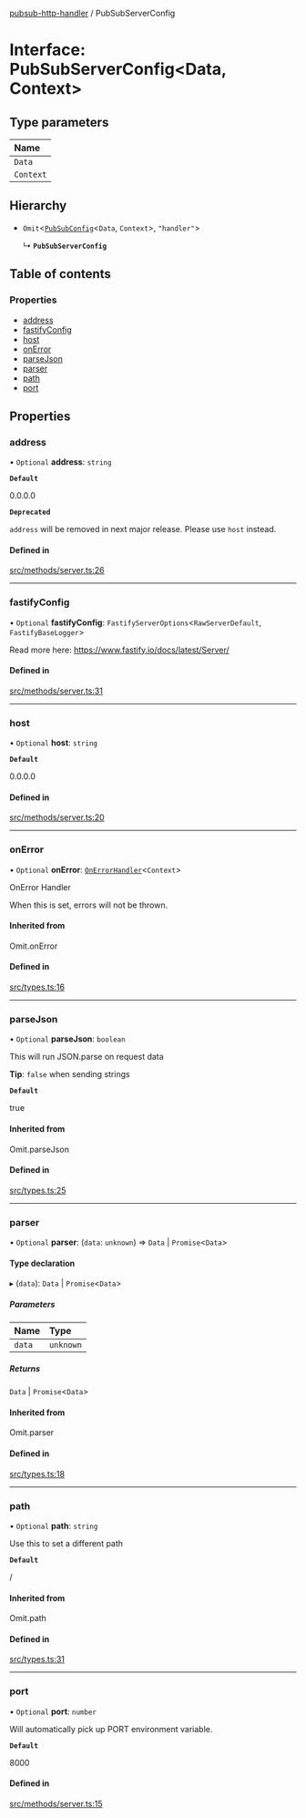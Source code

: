 [pubsub-http-handler](../README.md) / PubSubServerConfig

# Interface: PubSubServerConfig<Data, Context\>

## Type parameters

| Name |
| :------ |
| `Data` |
| `Context` |

## Hierarchy

- `Omit`<[`PubSubConfig`](PubSubConfig.md)<`Data`, `Context`\>, ``"handler"``\>

  ↳ **`PubSubServerConfig`**

## Table of contents

### Properties

- [address](PubSubServerConfig.md#address)
- [fastifyConfig](PubSubServerConfig.md#fastifyconfig)
- [host](PubSubServerConfig.md#host)
- [onError](PubSubServerConfig.md#onerror)
- [parseJson](PubSubServerConfig.md#parsejson)
- [parser](PubSubServerConfig.md#parser)
- [path](PubSubServerConfig.md#path)
- [port](PubSubServerConfig.md#port)

## Properties

### address

• `Optional` **address**: `string`

**`Default`**

0.0.0.0

**`Deprecated`**

`address` will be removed in next major release. Please use `host` instead.

#### Defined in

[src/methods/server.ts:26](https://github.com/SimenB/pubsub-http-handler/blob/a2ca195/src/methods/server.ts#L26)

___

### fastifyConfig

• `Optional` **fastifyConfig**: `FastifyServerOptions`<`RawServerDefault`, `FastifyBaseLogger`\>

Read more here: https://www.fastify.io/docs/latest/Server/

#### Defined in

[src/methods/server.ts:31](https://github.com/SimenB/pubsub-http-handler/blob/a2ca195/src/methods/server.ts#L31)

___

### host

• `Optional` **host**: `string`

**`Default`**

0.0.0.0

#### Defined in

[src/methods/server.ts:20](https://github.com/SimenB/pubsub-http-handler/blob/a2ca195/src/methods/server.ts#L20)

___

### onError

• `Optional` **onError**: [`OnErrorHandler`](../README.md#onerrorhandler)<`Context`\>

OnError Handler

When this is set, errors will not be
thrown.

#### Inherited from

Omit.onError

#### Defined in

[src/types.ts:16](https://github.com/SimenB/pubsub-http-handler/blob/a2ca195/src/types.ts#L16)

___

### parseJson

• `Optional` **parseJson**: `boolean`

This will run JSON.parse on request data

**Tip**: `false` when sending strings

**`Default`**

true

#### Inherited from

Omit.parseJson

#### Defined in

[src/types.ts:25](https://github.com/SimenB/pubsub-http-handler/blob/a2ca195/src/types.ts#L25)

___

### parser

• `Optional` **parser**: (`data`: `unknown`) => `Data` \| `Promise`<`Data`\>

#### Type declaration

▸ (`data`): `Data` \| `Promise`<`Data`\>

##### Parameters

| Name | Type |
| :------ | :------ |
| `data` | `unknown` |

##### Returns

`Data` \| `Promise`<`Data`\>

#### Inherited from

Omit.parser

#### Defined in

[src/types.ts:18](https://github.com/SimenB/pubsub-http-handler/blob/a2ca195/src/types.ts#L18)

___

### path

• `Optional` **path**: `string`

Use this to set a different path

**`Default`**

/

#### Inherited from

Omit.path

#### Defined in

[src/types.ts:31](https://github.com/SimenB/pubsub-http-handler/blob/a2ca195/src/types.ts#L31)

___

### port

• `Optional` **port**: `number`

Will automatically pick up PORT environment variable.

**`Default`**

8000

#### Defined in

[src/methods/server.ts:15](https://github.com/SimenB/pubsub-http-handler/blob/a2ca195/src/methods/server.ts#L15)
